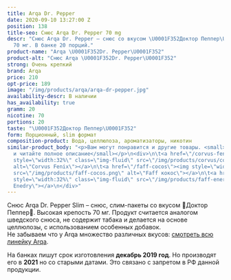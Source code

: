 ```yaml
---
title: Arqa Dr. Pepper
date: 2020-09-10 13:27:00 Z
position: 138
title-seo: Снюс Arqa Dr. Pepper 70 mg
descr: "Снюс Arqa Dr. Pepper – снюс со вкусом \U0001F352Доктор Пеппер\U0001F352. Крепость
  70 мг. В банке 20 порций."
product-name: "Arqa \U0001F352Dr. Pepper\U0001F352"
product-alt: "Снюс Arqa \U0001F352Dr. Pepper\U0001F352"
strong: Очень крепкий
brand: Arqa
price: 210
opt-price: 189
image: "/img/products/arqa/arqa-dr-pepper.jpg"
availability-descr: В наличии
has_availability: true
gramm: 20
nicotine: 70
portions: 20
taste: "\U0001F352Доктор Пеппер\U0001F352"
form: Порционный, slim формат
composition-product: Вода, целлюлоза, ароматизаторы, никотин
similar-product_body: "<p>Вам могут понравится и другие товары. <small>Жмите на картинки
  и читайте полное описание</small></p>\n<div>\n\t<a href=\"/corvus-fenix-barberry\"><img
  style=\"width:32%\" class=\"img-fluid\" src=\"/img/products/corvus/corvus-fenix.png\"
  alt=\"Corvus Fenix\"></a>\n\t<a href=\"/faff-cocos\"><img style=\"width:32%\" class=\"img-fluid\"
  src=\"/img/products/faff-cocos.png\" alt=\"Faff кокос\"></a>\n\t<a href=\"/faff-snus-energy\"><img
  style=\"width:32%\" class=\"img-fluid\" src=\"/img/products/faff-energy.png\" alt=\"Faff
  Enedry\"></a>\n</div>"
---
```


Снюс Arqa Dr. Pepper Slim – снюс, слим-пакеты со вкусом 🍒Доктор Пеппер🍒. Высокая крепость 70 мг. Продукт считается аналогом шведского снюса, не содержит табака и делается на основе целлюлозы, с использованием особенных добавок.<br>
Не забываем что у Arqa множество различных вкусов: [смотреть всю линейку Arqa](/arqa).

На банках пишут срок изготовления **декабрь 2019 год**. Но производят его в **2021** но со старыми датами. Это связано с запретом в РФ данной продукции.